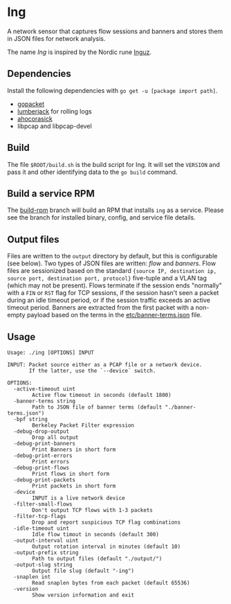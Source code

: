 # Ing

A network sensor that captures flow sessions and banners and stores them in JSON files for network
analysis.

The name _Ing_ is inspired by the Nordic rune [Inguz](http://www.nordicrunes.info/ing.php).


## Dependencies

Install the following dependencies with `go get -u [package import path]`.

* [gopacket](https://github.com/google/gopacket)
* [lumberjack](https://github.com/natefinch/lumberjack) for rolling logs
* [ahocorasick](github.com/cloudflare/ahocorasick)
* libpcap and libpcap-devel


## Build

The file `$ROOT/build.sh` is the build script for Ing.  It will set the `VERSION` and pass it and
other identifying data to the `go build` command.


## Build a service RPM

The [build-rpm](https://github.com/johnzachary/ing/tree/build-rpm) branch will build an RPM that installs
`ing` as a service.  Please see the branch for installed binary, config, and service file details.


## Output files

Files are written to the `output` directory by default, but this is configurable (see below).  Two types
of JSON files are written: _flow_ and _banners_.  Flow files are sessionized based on the standard
`{source IP, destination ip, source port, destination port, protocol}` five-tuple and a VLAN tag (which may
not be present).  Flows terminate if the session ends "normally" with a `FIN` or `RST` flag for TCP sessions,
if the session hasn't seen a packet during an idle timeout period, or if the session traffic exceeds an
active timeout period.  Banners are extracted from the first packet with a non-empty payload based on the
terms in the [etc/banner-terms.json](https://github.com/johnzachary/ing/blob/master/etc/banner-terms.json)
file.


## Usage
```
Usage: ./ing [OPTIONS] INPUT

INPUT: Packet source either as a PCAP file or a network device.
       If the latter, use the `--device` switch.

OPTIONS:
  -active-timeout uint
    	Active flow timeout in seconds (default 1800)
  -banner-terms string
    	Path to JSON file of banner terms (default "./banner-terms.json")
  -bpf string
    	Berkeley Packet Filter expression
  -debug-drop-output
    	Drop all output
  -debug-print-banners
    	Print Banners in short form
  -debug-print-errors
    	Print errors
  -debug-print-flows
    	Print flows in short form
  -debug-print-packets
    	Print packets in short form
  -device
    	INPUT is a live network device
  -filter-small-flows
    	Don't output TCP flows with 1-3 packets
  -filter-tcp-flags
    	Drop and report suspicious TCP flag combinations
  -idle-timeout uint
    	Idle flow timout in seconds (default 300)
  -output-interval uint
    	Output rotation interval in minutes (default 10)
  -output-prefix string
    	Path to output files (default "./output/")
  -output-slug string
    	Output file slug (default "-ing")
  -snaplen int
    	Read snaplen bytes from each packet (default 65536)
  -version
    	Show version information and exit
```
